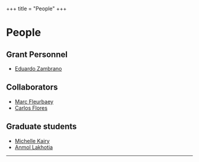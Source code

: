 +++
title = "People"
+++

# People

## Grant Personnel
- [Eduardo Zambrano](https://eduardo-zambrano.github.io/)

## Collaborators
- [Marc Fleurbaey](https://sites.google.com/site/marcfleurbaey/Home)
- [Carlos Flores](https://sites.google.com/view/carlosaflores)

## Graduate students

- [Michelle Kairy](https://www.linkedin.com/in/michelle-kairy/)
- [Anmol Lakhotia](https://www.linkedin.com/in/anmol-m-lakhotia/)


---
